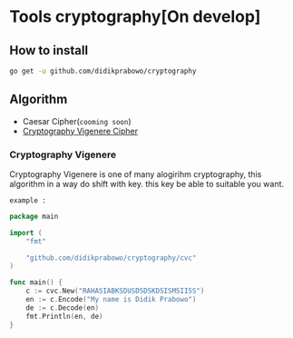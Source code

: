 # Tools cryptography[On develop]



## How to install
```bash
go get -u github.com/didikprabowo/cryptography
```

## Algorithm
- Caesar Cipher(`cooming soon`)
- [Cryptography Vigenere Cipher](#Cryptography-Vigenere)


### Cryptography Vigenere
Cryptography Vigenere is one of many alogirihm cryptography, this algorithm in a way do shift with key. this key be able to suitable you want.

`example : ` 
```go
package main

import (
	"fmt"

	"github.com/didikprabowo/cryptography/cvc"
)

func main() {
	c := cvc.New("RAHASIABKSDUSDSDSKDSISMSIISS")
	en := c.Encode("My name is Didik Prabowo")
	de := c.Decode(en)
	fmt.Println(en, de)
}

```



